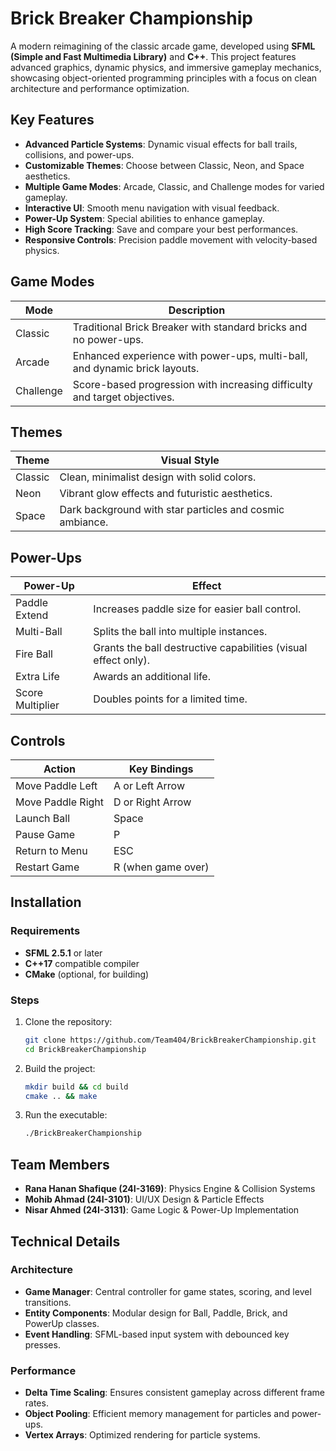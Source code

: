 # Brick Breaker Championship

A modern reimagining of the classic arcade game, developed using **SFML (Simple and Fast Multimedia Library)** and **C++**. This project features advanced graphics, dynamic physics, and immersive gameplay mechanics, showcasing object-oriented programming principles with a focus on clean architecture and performance optimization.

## Key Features
- **Advanced Particle Systems**: Dynamic visual effects for ball trails, collisions, and power-ups.
- **Customizable Themes**: Choose between Classic, Neon, and Space aesthetics.
- **Multiple Game Modes**: Arcade, Classic, and Challenge modes for varied gameplay.
- **Interactive UI**: Smooth menu navigation with visual feedback.
- **Power-Up System**: Special abilities to enhance gameplay.
- **High Score Tracking**: Save and compare your best performances.
- **Responsive Controls**: Precision paddle movement with velocity-based physics.

## Game Modes
| Mode       | Description                                                  |
|------------|--------------------------------------------------------------|
| Classic    | Traditional Brick Breaker with standard bricks and no power-ups. |
| Arcade     | Enhanced experience with power-ups, multi-ball, and dynamic brick layouts. |
| Challenge  | Score-based progression with increasing difficulty and target objectives. |

## Themes
| Theme      | Visual Style                                              |
|------------|-----------------------------------------------------------|
| Classic    | Clean, minimalist design with solid colors.               |
| Neon       | Vibrant glow effects and futuristic aesthetics.           |
| Space      | Dark background with star particles and cosmic ambiance.  |

## Power-Ups
| Power-Up          | Effect                                                  |
|-------------------|---------------------------------------------------------|
| Paddle Extend     | Increases paddle size for easier ball control.          |
| Multi-Ball        | Splits the ball into multiple instances.                |
| Fire Ball         | Grants the ball destructive capabilities (visual effect only). |
| Extra Life        | Awards an additional life.                              |
| Score Multiplier  | Doubles points for a limited time.                      |

## Controls
| Action                | Key Bindings          |
|-----------------------|-----------------------|
| Move Paddle Left      | A or Left Arrow       |
| Move Paddle Right     | D or Right Arrow      |
| Launch Ball           | Space                 |
| Pause Game            | P                     |
| Return to Menu        | ESC                   |
| Restart Game          | R (when game over)    |

## Installation

### Requirements
- **SFML 2.5.1** or later
- **C++17** compatible compiler
- **CMake** (optional, for building)

### Steps
1. Clone the repository:
   ```bash
   git clone https://github.com/Team404/BrickBreakerChampionship.git
   cd BrickBreakerChampionship
   ```
2. Build the project:
   ```bash
   mkdir build && cd build
   cmake .. && make
   ```
3. Run the executable:
   ```bash
   ./BrickBreakerChampionship
   ```

## Team Members
- **Rana Hanan Shafique (24I-3169)**: Physics Engine & Collision Systems
- **Mohib Ahmad (24I-3101)**: UI/UX Design & Particle Effects
- **Nisar Ahmed (24I-3131)**: Game Logic & Power-Up Implementation

## Technical Details

### Architecture
- **Game Manager**: Central controller for game states, scoring, and level transitions.
- **Entity Components**: Modular design for Ball, Paddle, Brick, and PowerUp classes.
- **Event Handling**: SFML-based input system with debounced key presses.

### Performance
- **Delta Time Scaling**: Ensures consistent gameplay across different frame rates.
- **Object Pooling**: Efficient memory management for particles and power-ups.
- **Vertex Arrays**: Optimized rendering for particle systems.